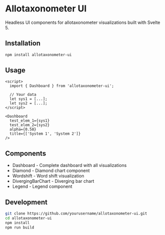 # Allotaxonometer UI

Headless UI components for allotaxonometer visualizations built with Svelte 5.

## Installation

```bash
npm install allotaxonometer-ui
```

## Usage

```svelte
<script>
  import { Dashboard } from 'allotaxonometer-ui';
  
  // Your data
  let sys1 = [...];
  let sys2 = [...];
</script>

<Dashboard 
  test_elem_1={sys1}
  test_elem_2={sys2}
  alpha={0.58}
  title={['System 1', 'System 2']}
/>
```

## Components

- Dashboard - Complete dashboard with all visualizations
- Diamond - Diamond chart component
- Wordshift - Word shift visualization
- DivergingBarChart - Diverging bar chart
- Legend - Legend component

## Development

```bash
git clone https://github.com/yourusername/allotaxonometer-ui.git
cd allotaxonometer-ui
npm install
npm run build
```

